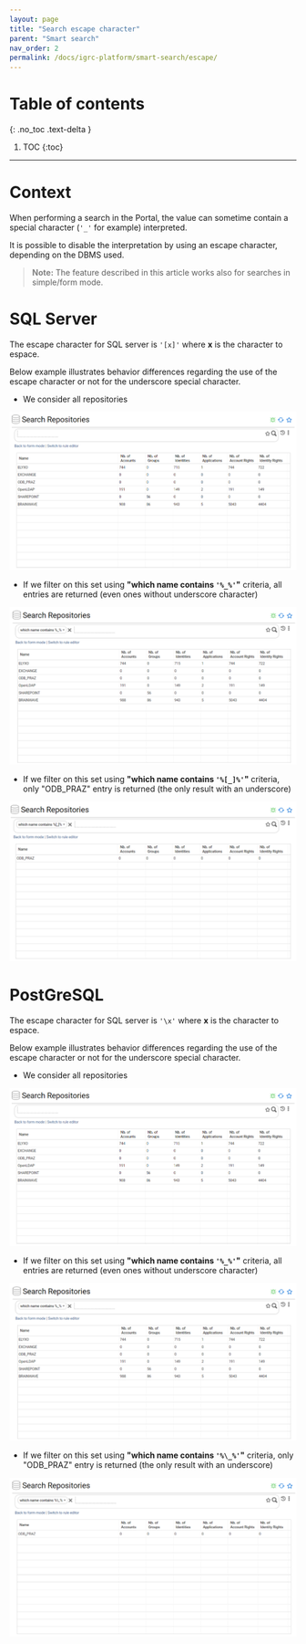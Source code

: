 ```yaml
---
layout: page
title: "Search escape character"
parent: "Smart search"
nav_order: 2
permalink: /docs/igrc-platform/smart-search/escape/
---
```


# Table of contents
{: .no_toc .text-delta }

1. TOC
{:toc}
---

# Context

When performing a search in the Portal, the value can sometime contain a special character (`'_'` for example) interpreted.

It is possible to disable the interpretation by using an escape character, depending on the DBMS used.

 > <span style="color:grey">**Note:**</span> The feature described in this article works also for searches in simple/form mode.

# SQL Server

The escape character for SQL server is `'[x]'` where **x** is the character to espace.

Below example illustrates behavior differences regarding the use of the escape character or not for the underscore special character.

- We consider all repositories

![Search all repositories](./images/sqlserver_all_repositories_search.png)

- If we filter on this set using **"which name contains `'%_%'`"** criteria, all entries are returned (even ones without underscore character)

![Search repositories with underscore without espace character](./images/sqlserver_underscore_without_espace_search.png)

- If we filter on this set using **"which name contains `'%[_]%'`"** criteria, only "ODB_PRAZ" entry is returned (the only result with an underscore)

![Search repositories with underscore with espace character](./images/sqlserver_underscore_with_espace_search.png)

# PostGreSQL

The escape character for SQL server is `'\x'` where **x** is the character to espace.

Below example illustrates behavior differences regarding the use of the escape character or not for the underscore special character.

- We consider all repositories

![Search all repositories](./images/postgresql_all_repositories_search.png)

- If we filter on this set using **"which name contains `'%_%'`"** criteria, all entries are returned (even ones without underscore character)

![Search repositories with underscore without espace character](./images/postgresql_underscore_without_espace_search.png)

- If we filter on this set using **"which name contains `'%\_%'`"** criteria, only "ODB_PRAZ" entry is returned (the only result with an underscore)

![Search repositories with underscore with espace character](./images/postgresql_underscore_with_espace_search.png)